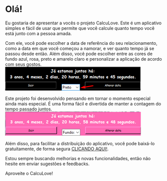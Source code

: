# Olá!

Eu gostaria de apresentar a vocês o projeto CalcuLove. Este é um aplicativo simples e fácil de usar que permite que você calcule quanto tempo você está junto com a pessoa amada.

Com ele, você pode escolher a data de referência do seu relacionamento, como a data em que você começou a namorar, e ver quanto tempo já se passou desde então. Além disso, você pode escolher entre as cores de fundo azul, rosa, preto e amarelo claro e personalizar a aplicação de acordo com seus gostos.
![Screenshot do aplicativo mostrando a escolha de cores](https://github.com/caiovitfernandes/CalcuLove/blob/main/img/1.png?raw=true)

Este projeto foi desenvolvido pensando em tornar o momento especial ainda mais especial. É uma forma fácil e divertida de manter a contagem do tempo passado juntos.
![Screenshot do aplicativo mostrando a contagem de tempo](https://github.com/caiovitfernandes/CalcuLove/blob/main/img/2.png?raw=true)

Além disso, para facilitar a distribuição do aplicativo, você pode baixá-lo gratuitamente, de forma segura [CLICANDO AQUI!](https://github.com/caiovitfernandes/CalcuLove/raw/main/dist/CalcuLove.exe).

Estou sempre buscando melhorias e novas funcionalidades, então não hesite em enviar sugestões e feedbacks.

Aproveite o CalcuLove!
